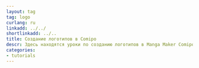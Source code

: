 ```yaml
---
layout: tag
tag: logo
curlang: ru
linkadd: ../../
shortlinkadd: ../..
title: Создание логотипов в Comipo
descr: Здесь находятся уроки по созданию логотипов в Manga Maker Comipo.
categories: 
- tutorials
---
```

